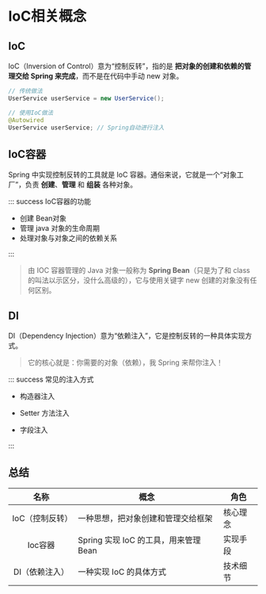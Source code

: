 # IoC相关概念

## IoC

IoC（Inversion of Control）意为“控制反转”，指的是 **把对象的创建和依赖的管理交给 Spring 来完成**，而不是在代码中手动 new 对象。

```java
// 传统做法
UserService userService = new UserService();

// 使用IoC做法
@Autowired
UserService userService; // Spring自动进行注入
```



## IoC容器

Spring 中实现控制反转的工具就是 IoC 容器。通俗来说，它就是一个“对象工厂”，负责 **创建**、**管理** 和 **组装** 各种对象。

::: success IoC容器的功能

- 创建 Bean对象
- 管理 java 对象的生命周期
- 处理对象与对象之间的依赖关系

:::

> 由 IOC 容器管理的 Java 对象一般称为 **Spring Bean**（只是为了和 class 的叫法以示区分，没什么高级的），它与使用关键字 new 创建的对象没有任何区别。



## DI

DI（Dependency Injection）意为“依赖注入”，它是控制反转的一种具体实现方式。

> 它的核心就是：你需要的对象（依赖），我 Spring 来帮你注入！

::: success 常见的注入方式

* 构造器注入

* Setter 方法注入

* 字段注入

:::



## 总结

|      名称       | 概念                                  | 角色     |
| :-------------: | ------------------------------------- | -------- |
| IoC（控制反转） | 一种思想，把对象创建和管理交给框架    | 核心理念 |
|     Ioc容器     | Spring 实现 IoC 的工具，用来管理 Bean | 实现手段 |
| DI（依赖注入）  | 一种实现 IoC 的具体方式               | 技术细节 |